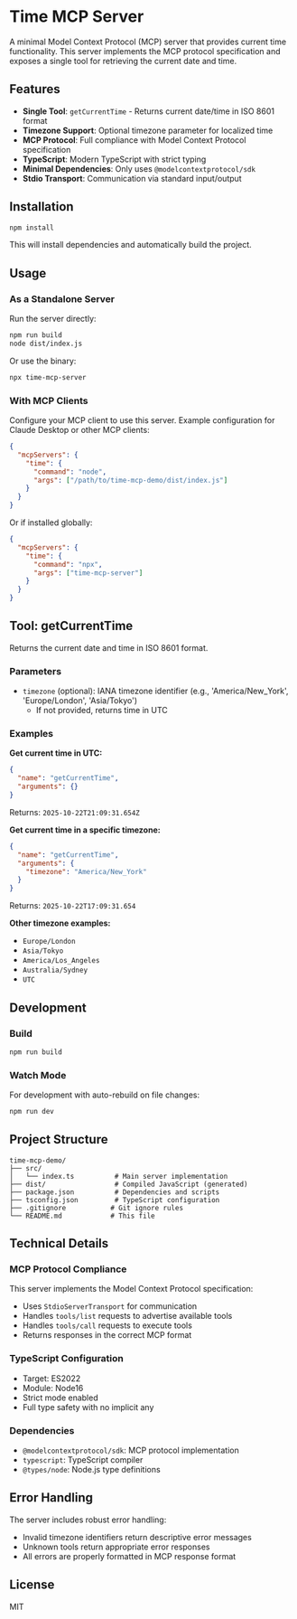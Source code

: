 # Time MCP Server

A minimal Model Context Protocol (MCP) server that provides current time functionality. This server implements the MCP protocol specification and exposes a single tool for retrieving the current date and time.

## Features

- **Single Tool**: `getCurrentTime` - Returns current date/time in ISO 8601 format
- **Timezone Support**: Optional timezone parameter for localized time
- **MCP Protocol**: Full compliance with Model Context Protocol specification
- **TypeScript**: Modern TypeScript with strict typing
- **Minimal Dependencies**: Only uses `@modelcontextprotocol/sdk`
- **Stdio Transport**: Communication via standard input/output

## Installation

```bash
npm install
```

This will install dependencies and automatically build the project.

## Usage

### As a Standalone Server

Run the server directly:

```bash
npm run build
node dist/index.js
```

Or use the binary:

```bash
npx time-mcp-server
```

### With MCP Clients

Configure your MCP client to use this server. Example configuration for Claude Desktop or other MCP clients:

```json
{
  "mcpServers": {
    "time": {
      "command": "node",
      "args": ["/path/to/time-mcp-demo/dist/index.js"]
    }
  }
}
```

Or if installed globally:

```json
{
  "mcpServers": {
    "time": {
      "command": "npx",
      "args": ["time-mcp-server"]
    }
  }
}
```

## Tool: getCurrentTime

Returns the current date and time in ISO 8601 format.

### Parameters

- `timezone` (optional): IANA timezone identifier (e.g., 'America/New_York', 'Europe/London', 'Asia/Tokyo')
  - If not provided, returns time in UTC

### Examples

**Get current time in UTC:**
```json
{
  "name": "getCurrentTime",
  "arguments": {}
}
```

Returns: `2025-10-22T21:09:31.654Z`

**Get current time in a specific timezone:**
```json
{
  "name": "getCurrentTime",
  "arguments": {
    "timezone": "America/New_York"
  }
}
```

Returns: `2025-10-22T17:09:31.654`

**Other timezone examples:**
- `Europe/London`
- `Asia/Tokyo`
- `America/Los_Angeles`
- `Australia/Sydney`
- `UTC`

## Development

### Build

```bash
npm run build
```

### Watch Mode

For development with auto-rebuild on file changes:

```bash
npm run dev
```

## Project Structure

```
time-mcp-demo/
├── src/
│   └── index.ts          # Main server implementation
├── dist/                 # Compiled JavaScript (generated)
├── package.json          # Dependencies and scripts
├── tsconfig.json         # TypeScript configuration
├── .gitignore           # Git ignore rules
└── README.md            # This file
```

## Technical Details

### MCP Protocol Compliance

This server implements the Model Context Protocol specification:
- Uses `StdioServerTransport` for communication
- Handles `tools/list` requests to advertise available tools
- Handles `tools/call` requests to execute tools
- Returns responses in the correct MCP format

### TypeScript Configuration

- Target: ES2022
- Module: Node16
- Strict mode enabled
- Full type safety with no implicit any

### Dependencies

- `@modelcontextprotocol/sdk`: MCP protocol implementation
- `typescript`: TypeScript compiler
- `@types/node`: Node.js type definitions

## Error Handling

The server includes robust error handling:
- Invalid timezone identifiers return descriptive error messages
- Unknown tools return appropriate error responses
- All errors are properly formatted in MCP response format

## License

MIT